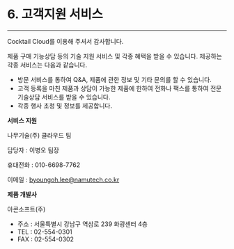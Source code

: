 # 6. 고객지원 서비스

---

Cocktail Cloud를 이용해 주셔서 감사합니다.

제품 구매  기능상담 등의 기술 지원 서비스 및 각종 혜택을 받을 수 있습니다.  제공하는 각종 서비스는 다음과 같습니다.

* 방문 서비스를 통하여 Q&A, 제품에 관한 정보 및 기타 문의를 할 수 있습니다.
* 고객 등록을 마친 제품과 상담이 가능한 제품에 한하여 전화나 팩스를 통하여 전문 기술상담 서비스를 받을 수 있습니다.
* 각종 행사 초청 및 정보를 제공합니다.



**서비스 지원**

나무기술\(주\) 클라우드 팀

담당자 : 이병오 팀장

휴대전화 : 010-6698-7762

이메일 : byoungoh.lee@namutech.co.kr



**제품 개발사**

아콘소프트\(주\)

* 주소 : 서울특별시 강남구 역삼로 239 화광센터 4층
* TEL : 02-554-0301
* FAX : 02-554-0302



